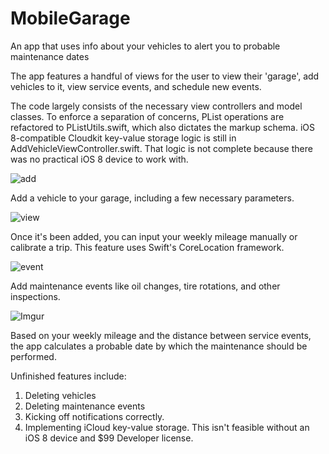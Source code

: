 # MobileGarage
An app that uses info about your vehicles to alert you to probable maintenance dates

The app features a handful of views for the user to view their 'garage', add vehicles to it, view service events, and schedule new events.

The code largely consists of the necessary view controllers and model classes. To enforce a separation of concerns, PList operations are refactored to PListUtils.swift, which also dictates the markup schema. iOS 8-compatible Cloudkit key-value storage logic is still in AddVehicleViewController.swift. That logic is not complete because there was no practical iOS 8 device to work with.

![add](http://i.imgur.com/wwpSlRN.png)

Add a vehicle to your garage, including a few necessary parameters.

![view](http://i.imgur.com/ZAaDU84.png)

Once it's been added, you can input your weekly mileage manually or calibrate a trip.  This feature uses Swift's CoreLocation framework.

![event](http://i.imgur.com/PTnH7ji.png)

Add maintenance events like oil changes, tire rotations, and other inspections.

![Imgur](http://i.imgur.com/FN5JZKj.png)

Based on your weekly mileage and the distance between service events, the app calculates a probable date by which the maintenance should be performed.

Unfinished features include:  
1.   Deleting vehicles  
2.   Deleting maintenance events  
3.   Kicking off notifications correctly.  
4.   Implementing iCloud key-value storage.  This isn't feasible without an iOS 8 device and $99 Developer license.  
